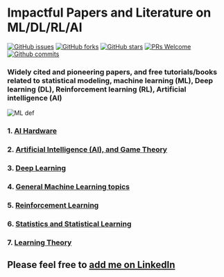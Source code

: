 # Impactful Papers and Literature on ML/DL/RL/AI
[![GitHub issues](https://img.shields.io/github/issues/tirthajyoti/Papers-Literature-ML-DL-RL-AI.svg)](https://github.com/tirthajyoti/Papers-Literature-ML-DL-RL-AI/issues)
[![GitHub forks](https://img.shields.io/github/forks/tirthajyoti/Papers-Literature-ML-DL-RL-AI.svg)](https://github.com/tirthajyoti/Papers-Literature-ML-DL-RL-AI/network)
[![GitHub stars](https://img.shields.io/github/stars/tirthajyoti/Papers-Literature-ML-DL-RL-AI.svg)](https://github.com/tirthajyoti/Papers-Literature-ML-DL-RL-AI/stargazers)
[![PRs Welcome](https://img.shields.io/badge/PRs-welcome-brightgreen.svg)](https://github.com/tirthajyoti/Papers-Literature-ML-DL-RL-AI/pulls)
[![Github commits](https://img.shields.io/github/commit-activity/y/tirthajyoti/Papers-Literature-ML-DL-RL-AI.svg)](https://github.com/tirthajyoti/Papers-Literature-ML-DL-RL-AI/stats/contributors)

### Widely cited and pioneering papers, and free tutorials/books related to statistical modeling, machine learning (ML), Deep learning (DL), Reinforcement learning (RL), Artificial intelligence (AI)

![ML def](https://raw.githubusercontent.com/tirthajyoti/Papers-Literature-ML-DL-AI/master/Images/What-is-machine-learning_Definition.jpg)

### 1. [AI Hardware](https://github.com/tirthajyoti/Papers-Literature-ML-DL-RL-AI/tree/master/AI%20Hardware)
### 2. [Artificial Intelligence (AI), and Game Theory](https://github.com/tirthajyoti/Papers-Literature-ML-DL-AI/tree/master/AI-Game-Theory)
### 3. [Deep Learning](https://github.com/tirthajyoti/Papers-Literature-ML-DL-AI/tree/master/Deep-learning)
### 4. [General Machine Learning topics](https://github.com/tirthajyoti/Papers-Literature-ML-DL-AI/tree/master/General-Machine-Learning)
### 5. [Reinforcement Learning](https://github.com/tirthajyoti/Papers-Literature-ML-DL-AI/tree/master/Reinforcement%20Learning)
### 6. [Statistics and Statistical Learning](https://github.com/tirthajyoti/Papers-Literature-ML-DL-AI/tree/master/Statistics%20and%20Statistical%20Learning)
### 7. [Learning Theory](https://github.com/tirthajyoti/Papers-Literature-ML-DL-AI/tree/master/Learning%20Theory)


## Please feel free to [add me on LinkedIn](https://www.linkedin.com/in/tirthajyoti-sarkar-2127aa7/)
